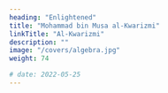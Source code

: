 ```yaml
---
heading: "Enlightened"
title: "Mohammad bin Musa al-Kwarizmi"
linkTitle: "Al-Kwarizmi"
description: ""
image: "/covers/algebra.jpg"
weight: 74

# date: 2022-05-25
---
```

